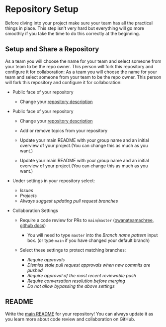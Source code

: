 # Repository Setup

Before diving into your project make sure your team has all the practical
things in place. This step isn't very hard but everything will go more smoothly
if you take the time to do this correctly at the beginning.

## Setup and Share a Repository

As a team you will choose the name for your team and select
someone from your team to be the repo owner. This person will fork this
repository and configure it for collaboration:
As a team you will choose the name for your team and select someone from your
team to be the repo owner. This person will fork this repository and configure
it for collaboration:

- Public face of your repository
  - Change your
    [repository description](https://stackoverflow.com/questions/7757751/how-do-you-change-a-repository-description-on-github)
- Public face of your repository

  - Change your [repository description](https://stackoverflow.com/questions/7757751/how-do-you-change-a-repository-description-on-github)
  - Add or remove topics from your repository
  - Update your main README with your group name and an initial overview of your
    project.(You can change this as much as you want.)

  - Update your main README with your group name and an initial overview of your
  project.(You can change this as much as you want.)

- Under settings in your repository select:

  - _Issues_
  - _Projects_
  - _Always suggest updating pull request branches_

- Collaboration Settings

  - Require a code review for PRs to `main`/`master`
  ([owanateamachree](https://owanateamachree.medium.com/how-to-protect-the-master-branch-on-github-ab85e9b6b03),
  [github docs](https://docs.github.com/en/github/collaborating-with-issues-and-pull-requests/approving-a-pull-request-with-required-reviews))

    - You will need to type `master` into the _Branch name pattern_ input box.
    (or type `main` if you have changed your default branch)

  - Select these settings to protect matching branches:

    - _Require approvals_
    - _Dismiss stale pull request approvals when new commits are pushed_
    - _Require approval of the most recent reviewable push_
    - _Require conversation resolution before merging_
    - _Do not allow bypassing the above settings_

## README

Write the [main README](../../README.md) for your repository!
You can always update it as you learn more about code review and
collaboration on GitHub.

